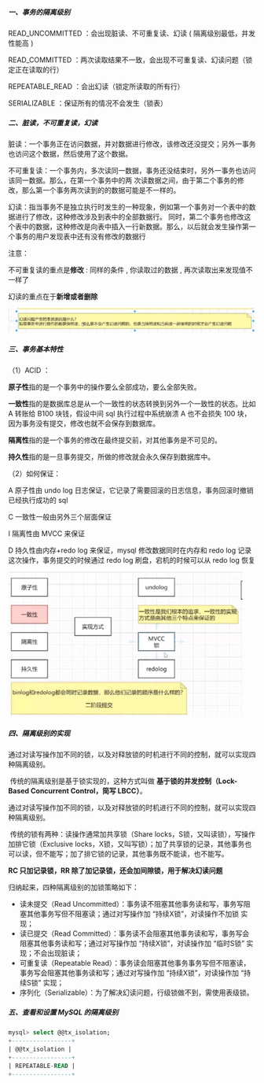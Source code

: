 ##### 一、事务的隔离级别

READ_UNCOMMITTED ：会出现脏读、不可重复读、幻读 ( 隔离级别最低，并发性能高 )

READ_COMMITTED ：两次读取结果不一致，会出现不可重复读、幻读问题（锁定正在读取的行）

REPEATABLE_READ ：会出幻读（锁定所读取的所有行）

SERIALIZABLE ：保证所有的情况不会发生（锁表）



##### 二、脏读，不可重复读，幻读

脏读：一个事务正在访问数据，并对数据进行修改，该修改还没提交；另外一事务也访问这个数据，然后使用了这个数据。

不可重复读：一个事务内，多次读同一数据，事务还没结束时，另外一事务也访问该同一数据。那么，在第一个事务中的两 次读数据之间，由于第二个事务的修改，那么第一个事务两次读到的的数据可能是不一样的。

幻读：指当事务不是独立执行时发生的一种现象，例如第一个事务对一个表中的数据进行了修改，这种修改涉及到表中的全部数据行。 同时，第二个事务也修改这个表中的数据，这种修改是向表中插入一行新数据。那么，以后就会发生操作第一个事务的用户发现表中还有没有修改的数据行



注意：

不可重复读的重点是**修改** : 同样的条件 ,  你读取过的数据 ,  再次读取出来发现值不一样了 

幻读的重点在于**新增或者删除** 

![](../resource/幻读本质.png)

##### 三、事务基本特性

（1）ACID ：

**原子性**指的是一个事务中的操作要么全部成功，要么全部失败。

**一致性**指的是数据库总是从一个一致性的状态转换到另外一个一致性的状态。比如 A 转账给 B100 块钱，假设中间 sql 执行过程中系统崩溃 A 也不会损失 100 块，因为事务没有提交，修改也就不会保存到数据库。

**隔离性**指的是一个事务的修改在最终提交前，对其他事务是不可见的。

**持久性**指的是一旦事务提交，所做的修改就会永久保存到数据库中。

（2）如何保证：

A 原子性由 undo log 日志保证，它记录了需要回滚的日志信息，事务回滚时撤销已经执行成功的 sql

C 一致性一般由另外三个层面保证

I 隔离性由 MVCC 来保证

D 持久性由内存+redo log 来保证，mysql 修改数据同时在内存和 redo log 记录这次操作，事务提交的时候通过 redo log 刷盘，宕机的时候可以从 redo log 恢复

<img src="../resource/ACID解决.png" style="zoom:80%;" />



##### 四、隔离级别的实现

​		通过对读写操作加不同的锁，以及对释放锁的时机进行不同的控制，就可以实现四种隔离级别。

​		传统的隔离级别是基于锁实现的，这种方式叫做 **基于锁的并发控制（Lock-Based Concurrent Control，简写 LBCC）**。

​		通过对读写操作加不同的锁，以及对释放锁的时机进行不同的控制，就可以实现四种隔离级别。

​		传统的锁有两种：读操作通常加共享锁（Share locks，S锁，又叫读锁），写操作加排它锁（Exclusive locks，X锁，又叫写锁）；加了共享锁的记录，其他事务也可以读，但不能写；加了排它锁的记录，其他事务既不能读，也不能写。



**RC 只加记录锁，RR 除了加记录锁，还会加间隙锁，用于解决幻读问题**



归纳起来，四种隔离级别的加锁策略如下：

- 读未提交（Read Uncommitted）：事务读不阻塞其他事务读和写，事务写阻塞其他事务写但不阻塞读；通过对写操作加 “持续X锁”，对读操作不加锁 实现；
- 读已提交（Read Committed）：事务读不会阻塞其他事务读和写，事务写会阻塞其他事务读和写；通过对写操作加 “持续X锁”，对读操作加 “临时S锁” 实现；不会出现脏读；
- 可重复读（Repeatable Read）：事务读会阻塞其他事务事务写但不阻塞读，事务写会阻塞其他事务读和写；通过对写操作加 “持续X锁”，对读操作加 “持续S锁” 实现；
- 序列化（Serializable）：为了解决幻读问题，行级锁做不到，需使用表级锁。



##### 五、查看和设置 MySQL 的隔离级别

```sql
mysql> select @@tx_isolation;
+-----------------+
| @@tx_isolation |
+-----------------+
| REPEATABLE-READ |
+-----------------+
```